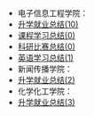 - 电子信息工程学院：
- [升学就业总结(10)](升学就业/电子信息工程学院/README.md)
- [课程学习总结(0)](课程学习/电子信息工程学院/README.md)
- [科研比赛总结(0)](科研比赛/电子信息工程学院/README.md)
- [英语学习总结(1)](英语学习/README.md)
- 新闻传播学院：
- [升学就业总结(2)](升学就业/新闻传播学院/README.md)
- 化学化工学院：
- [升学就业总结(3)](升学就业/化学化工学院/README.md)